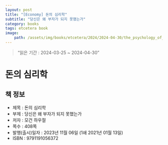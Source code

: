 ```yaml
---
layout: post
title: "[Economy] 돈의 심리학"
subtitle: "당신은 왜 부자가 되지 못했는가"
category: books
tags: etcetera book
image:
    path: /assets/img/books/etcetera/2024/2024-04-30/the_psychology_of_money.png
---
```


> “읽은 기간 : 2024-03-25 ~ 2024-04-30”

# 돈의 심리학

## 책 정보
- 제목 : 돈의 심리학
- 부제 : 당신은 왜 부자가 되지 못했는가
- 저자 : 모건 하우절
- 쪽수 : 408쪽
- 발행(출시)일자 : 2023년 11월 06일 (1쇄 2021년 01월 13일)
- ISBN : 9791191056372